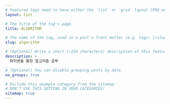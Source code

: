 ```yaml
---
# Featured tags need to have either the `list` or `grid` layout (PRO only).
layout: list

# The title of the tag's page.
title: ALGORITHM

# The name of the tag, used in a post's front matter (e.g. tags: [<slug>]).
slug: algorithm

# (Optional) Write a short (~150 characters) description of this featured tag.
description: >
  파이썬을 통한 알고리즘 공부

# (Optional) You can disable grouping posts by date.
no_groups: true

# Exclude this example category from the sitemap.
# DON'T USE THIS SETTING IN YOUR CATEGORIES!
sitemap: true
---
```

